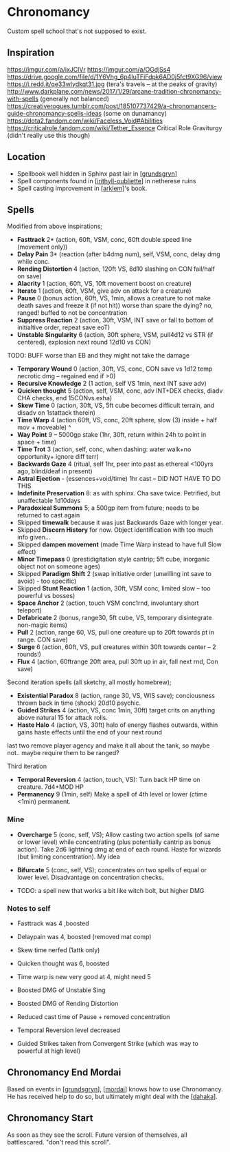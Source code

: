 # Chronomancy
Custom spell school that's not supposed to exist.

## Inspiration
https://imgur.com/a/ixJClVr
https://imgur.com/a/OGdjSs4
https://drive.google.com/file/d/1Y6Vhg_6p4IuTFiFdpk6AD0j5fct9XG96/view
https://i.redd.it/qe33wlydkqt31.jpg (tera's travels – at the peaks of gravity)
http://www.darkplane.com/news/2017/1/29/arcane-tradition-chronomancy-with-spells (generally not balanced)
https://creativerogues.tumblr.com/post/185107737429/a-chronomancers-guide-chronomancy-spells-ideas (some on dunamancy)
https://dota2.fandom.com/wiki/Faceless_Void#Abilities
https://criticalrole.fandom.com/wiki/Tether_Essence
Critical Role Graviturgy (didn't really use this though)

## Location
- Spellbook well hidden in Sphinx past lair in [[grundsgryn]]
- Spell components found in [[irithyll-oubliette]] in netherese ruins
- Spell casting improvement in [[arklem]]'s book.

## Spells
Modified from above inspirations;

- **Fasttrack** 2* (action, 60ft, VSM, conc, 60ft double speed line (movement only))
- **Delay Pain** 3* (reaction (after b4dmg num), self, VSM, conc, delay dmg while conc.
- **Rending Distortion** 4 (action, 120ft VS, 8d10 slashing on CON fail/half on save)
- **Alacrity** 1 (action, 60ft, VS, 10ft movement boost on creature)
- **Iterate** 1 (action, 60ft, VSM, give adv on attack for a creature)
- **Pause** 0 (bonus action, 60ft, VS, 1min, allows a creature to not make death saves and freeze it (if not hit))
worse than spare the dying? no, ranged! buffed to not be concentration
- **Suppress Reaction** 2 (action, 30ft, VSM, INT save or fall to bottom of initialtive order, repeat save eoT)
- **Unstable Singularity** 6 (action, 30ft sphere, VSM, pull4d12 vs STR (if centered), explosion next round 12d10 vs CON)

TODO: BUFF worse than EB and they might not take the damage
- **Temporary Wound** 0 (action, 30ft, VS, conc, CON save vs 1d12 temp necrotic dmg – regained end if >0)
- **Recursive Knowledge** 2 (1 action, self VS 1min, next INT save adv)
- **Quicken thought** 5 (action, self, VSM, conc, adv INT+DEX checks, diadv CHA checks, end 15CONvs.exha)
- **Skew Time** 0 (action, 30ft, VS, 5ft cube becomes difficult terrain, and disadv on 1stattack therein)
- **Time Warp** 4 (action 60ft, VS, conc, 20ft sphere, slow (3) inside + half mov + moveable) ^
- **Way Point** 9 – 5000gp stake (1hr, 30ft, return within 24h to point in space + time)
- **Time Trot** 3 (action, self, conc, when dashing: water walk+no opportunity+ ignore diff terr)
- **Backwards Gaze** 4 (ritual, self 1hr, peer into past as ethereal <100yrs ago, blind/deaf in present)
- **Astral Ejection** - (essences+void/time) 1hr cast – DID NOT HAVE TO DO THIS
- **Indefinite Preservation** 8: as with sphinx. Cha save twice. Petrified, but unaffectable 1d10days
- **Paradoxical Summons** 5; a 500gp item from future; needs to be returned to cast again
- Skipped **timewalk** because it was just Backwards Gaze with longer year.
- Skipped **Discern History** for now. Object identification with too much info given...
- Skipped **dampen movement** (made Time Warp instead to have full Slow effect)
- **Minor Timepass** 0 (prestidigitation style cantrip; 5ft cube, inorganic object not on someone ages)
- Skipped **Paradigm Shift** 2 (swap initiative order (unwilling int save to avoid) - too specific)
- Skipped **Stunt Reaction** 1 (action, 30ft, VSM conc, limited slow – too powerful vs bosses)
- **Space Anchor** 2 (action, touch VSM conc1rnd, involuntary short teleport)
- **Defabricate** 2 (bonus, range30, 5ft cube, VS, temporary disintegrate non-magic items)
- **Pull** 2 (action, range 60, VS, pull one creature up to 20ft towards pt in range. CON save)
- **Surge** 6 (action, 60ft, VS, pull creatures within 30ft towards center – 2 rounds!)
- **Flux** 4 (action, 60ftrange 20ft area, pull 30ft up in air, fall next rnd, Con save)

Second iteration spells (all sketchy, all mostly homebrew);

- **Existential Paradox** 8 (action, range 30, VS, WIS save); conciousness thrown back in time (shock) 20d10 psychic.
- **Guided Strikes** 4 (action, VS, conc 1min, 30ft) target crits on anything above natural 15 for attack rolls.
- **Haste Halo** 4 (action, VS, 30ft) halo of energy flashes outwards, within gains haste effects until the end of your next round

last two remove player agency and make it all about the tank, so maybe not..
maybe require them to be ranged?

Third iteration
- **Temporal Reversion** 4 (action, touch, VS): Turn back HP time on creature. 7d4+MOD HP
- **Permanency** 9 (1min, self) Make a spell of 4th level or lower (ctime <1min) permanent.


### Mine
- **Overcharge** 5 (conc, self, VS); Allow casting two action spells (of same or lower level) while concentrating (plus potentially cantrip as bonus action). Take 2d6 lightning dmg at end of each round.
Haste for wizards (but limiting concentration). My idea
- **Bifurcate** 5 (conc, self, VS); concentrates on two spells of equal or lower level. Disadvantage on concentration checks.

- TODO: a spell new that works a bit like witch bolt, but higher DMG

### Notes to self
- Fasttrack was 4 ,boosted
- Delaypain was 4, boosted (removed mat comp)
- Skew time nerfed (1attk only)
- Quicken thought was 6, boosted
- Time warp is new very good at 4, might need 5
- Boosted DMG of Unstable Sing
- Boosted DMG of Rending Distortion
- Reduced cast time of Pause + removed concentration
- Temporal Reversion level decreased

- Guided Strikes taken from Convergent Strike (which was way to powerful at high level)

## Chronomancy End Mordai
Based on events in [[grundsgryn]], [[mordai]] knows how to use Chronomancy.
He has received help to do so, but ultimately might deal with the [[dahaka]].

## Chronomancy Start
As soon as they see the scroll.
Future version of themselves, all battlescared. "don't read this scroll".

[//begin]: # "Autogenerated link references for markdown compatibility"
[grundsgryn]: ../seaofbones/grundsgryn "Grundsgryn"
[irithyll-oubliette]: ../east/irithyll-oubliette "Irithyll Oubliette"
[arklem]: ../npcs/arklem "Arklem Greeth"
[mordai]: ../pcs/mordai "Mordai"
[dahaka]: ../deities/dahaka "Dahaka"
[//end]: # "Autogenerated link references"
